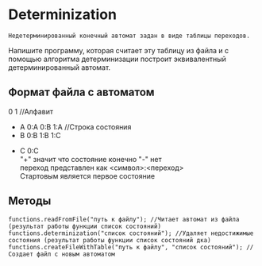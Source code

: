 # Determinization
	Недетерминированный конечный автомат задан в виде таблицы переходов. 
  Напишите программу, которая считает эту таблицу из файла 
  и с помощью алгоритма детерминизации построит эквивалентный детерминированный автомат.

## Формат файла с автоматом  
0 1 //Алфавит  
- A 0:A 0:B 1:A //Строка состояния  
- B 0:B 1:B 1:C  
+ C 0:C  
	"+" значит что состояние конечно "-" нет  
	переход представлен как <символ>:<переход>  
  Стартовым является первое состояние  

## Методы  
	functions.readFromFile("путь к файлу"); //Читает автомат из файла (результат работы функции список состояний)
	functions.determinization("список состояний"); //Удаляет недостижимые состояния (результат работы функции список состояний дка)
	functions.createFileWithTable("путь к файлу", "список состояний"); //Создает файл с новым автоматом
